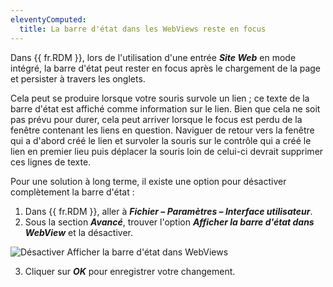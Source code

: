 ```yaml
---
eleventyComputed:
  title: La barre d'état dans les WebViews reste en focus
---
```

Dans {{ fr.RDM }}, lors de l'utilisation d'une entrée ***Site Web*** en mode intégré, la barre d'état peut rester en focus après le chargement de la page et persister à travers les onglets.

Cela peut se produire lorsque votre souris survole un lien ; ce texte de la barre d'état est affiché comme information sur le lien. Bien que cela ne soit pas prévu pour durer, cela peut arriver lorsque le focus est perdu de la fenêtre contenant les liens en question. Naviguer de retour vers la fenêtre qui a d'abord créé le lien et survoler la souris sur le contrôle qui a créé le lien en premier lieu puis déplacer la souris loin de celui-ci devrait supprimer ces lignes de texte.

Pour une solution à long terme, il existe une option pour désactiver complètement la barre d'état :
1. Dans {{ fr.RDM }}, aller à ***Fichier – Paramètres – Interface utilisateur***.
1. Sous la section ***Avancé***, trouver l'option ***Afficher la barre d'état dans WebView*** et la désactiver.

![Désactiver Afficher la barre d'état dans WebViews](https://cdnweb.devolutions.net/docs/docs_en_kb_KB2183.png)

3. Cliquer sur ***OK*** pour enregistrer votre changement.

